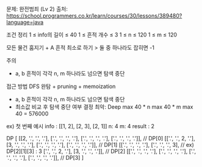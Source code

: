 문제: 완전범죄 (Lv 2)
출처: https://school.programmers.co.kr/learn/courses/30/lessons/389480?language=java

조건 정리
1 ≤ info의 길이 ≤ 40
1 ≤ 흔적 개수 ≤ 3
1 ≤ n ≤ 120
1 ≤ m ≤ 120

모든 물건 훔지기 + A 흔적 최소로 하기 > 둘 중 하나라도 잡히면 -1

주의
- a, b 흔적이 각각 n, m 하나라도 넘으면 탐색 중단


접근 방법
DFS 완탐 + pruning + memoization
- a, b 흔적이 각각 n, m 하나라도 넘으면 탐색 중단
- 최소값 비교 후 탐색 중단 여부 결정
최악: Deep max 40 * n max 40 * m max 40 = 576000

ex) 첫 번째 예시
info : [[1, 2], [2, 3], [2, 1]]
n: 4
m: 4
result : 2

DP
[
    [[2, '.', '.', '.'],
     ['.', '.', '.', '.'],
     ['.', '.', '.', '.'],
     ['.', '.', '.', '.']], // DP[0]
     [['.', '.', 2, '.'],
      [3, '.', '.', '.'],
      ['.', '.', '.', '.'],
      ['.', '.', '.', '.']], // DP[1]
     [['.', '.', '.', '.'],
      ['.', '.', '.', 3],    // ex) DP[2][1][3] : 3
      ['.', '.', 2, '.'],
      [3, '.', '.', '.']],   // DP[2]
     [['.', '.', '.', '.'],
      ['.', '.', '.', '.'],
      ['.', '.', '.', '.'],
      ['.', '.', '.', '.']], // DP[3]
]
